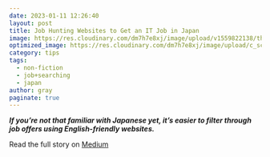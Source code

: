 ```yaml
---
date: 2023-01-11 12:26:40
layout: post
title: Job Hunting Websites to Get an IT Job in Japan
image: https://res.cloudinary.com/dm7h7e8xj/image/upload/v1559822138/theme9_v273a9.jpg
optimized_image: https://res.cloudinary.com/dm7h7e8xj/image/upload/c_scale,w_380/v1559822138/theme9_v273a9.jpg
category: tips
tags:
  - non-fiction
  - job+searching
  - japan
author: gray
paginate: true
---
```



***If you’re not that familiar with Japanese yet, it’s easier to filter through job offers using English-friendly websites.***


Read the full story on <a href="https://medium.com/@todorokis/job-hunting-websites-to-get-an-it-job-in-japan-c7516846ce5">Medium</a>